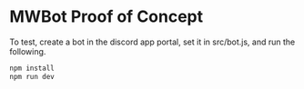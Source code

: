 # MWBot Proof of Concept

To test, create a bot in the discord app portal, set it in src/bot.js, and run the following.

```bash
npm install
npm run dev
```
